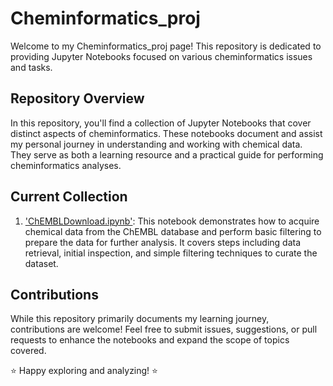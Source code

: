 # Cheminformatics_proj

Welcome to my Cheminformatics_proj page! This repository is dedicated to providing Jupyter Notebooks focused on various cheminformatics issues and tasks.

## Repository Overview

In this repository, you'll find a collection of Jupyter Notebooks that cover distinct aspects of cheminformatics. These notebooks document and assist my personal journey in understanding and working with chemical data. They serve as both a learning resource and a practical guide for performing cheminformatics analyses.

## Current Collection

1. ['ChEMBLDownload.ipynb'](https://github.com/agnesdark/cheminformatics_proj/blob/main/ChEMBLDownload.ipynb): This notebook demonstrates how to acquire chemical data from the ChEMBL database and perform basic filtering to prepare the data for further analysis. It covers steps including data retrieval, initial inspection, and simple filtering techniques to curate the dataset.


## Contributions

While this repository primarily documents my learning journey, contributions are welcome! Feel free to submit issues, suggestions, or pull requests to enhance the notebooks and expand the scope of topics covered.

⭐ Happy exploring and analyzing! ⭐

